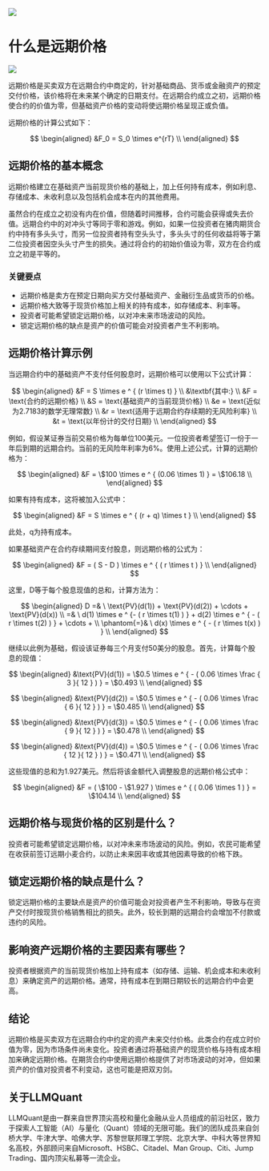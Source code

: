 ![](https://fastly.jsdelivr.net/gh/bucketio/img11@main/2024/10/21/1729466068183-23134fce-3131-4262-b18c-f378d71af4f6.gif)
# 什么是远期价格
![](https://fastly.jsdelivr.net/gh/bucketio/img9@main/2024/10/20/1729465031968-b3c8959e-1d37-4b8a-91b1-b0b0dfe25143.png)

远期价格是买卖双方在远期合约中商定的，针对基础商品、货币或金融资产的预定交付价格，该价格将在未来某个确定的日期支付。在远期合约成立之初，远期价格使合约的价值为零，但基础资产价格的变动将使远期价格呈现正或负值。

远期价格的计算公式如下：

$$ \begin{aligned} &F_0 = S_0 \times e^{rT} \\ \end{aligned} $$

## 远期价格的基本概念

远期价格建立在基础资产当前现货价格的基础上，加上任何持有成本，例如利息、存储成本、未收利息以及包括机会成本在内的其他费用。

虽然合约在成立之初没有内在价值，但随着时间推移，合约可能会获得或失去价值。远期合约中的对冲头寸等同于零和游戏。例如，如果一位投资者在猪肉期货合约中持有多头头寸，而另一位投资者持有空头头寸，多头头寸的任何收益将等于第二位投资者因空头头寸产生的损失。通过将合约的初始价值设为零，双方在合约成立之初是平等的。

### 关键要点

- 远期价格是卖方在预定日期向买方交付基础资产、金融衍生品或货币的价格。
- 远期价格大致等于现货价格加上相关的持有成本，如存储成本、利率等。
- 投资者可能希望锁定远期价格，以对冲未来市场波动的风险。
- 锁定远期价格的缺点是资产的价值可能会对投资者产生不利影响。

## 远期价格计算示例

当远期合约中的基础资产不支付任何股息时，远期价格可以使用以下公式计算：

$$ \begin{aligned} &F = S \times e ^ { (r \times t) } \\ &\textbf{其中:} \\ &F = \text{合约的远期价格} \\ &S = \text{基础资产的当前现货价格} \\ &e = \text{近似为2.7183的数学无理常数} \\ &r = \text{适用于远期合约存续期的无风险利率} \\ &t = \text{以年份计的交付日期} \\ \end{aligned} $$

例如，假设某证券当前交易价格为每单位100美元。一位投资者希望签订一份于一年后到期的远期合约。当前的无风险年利率为6%。使用上述公式，计算的远期价格为：

$$ \begin{aligned} &F = \$100 \times e ^ { (0.06 \times 1) } = \$106.18 \\ \end{aligned} $$

如果有持有成本，这将被加入公式中：

$$ \begin{aligned} &F = S \times e ^ { (r + q) \times t } \\ \end{aligned} $$

此处，q为持有成本。

如果基础资产在合约存续期间支付股息，则远期价格的公式为：

$$ \begin{aligned} &F = ( S - D ) \times e ^ { ( r \times t ) } \\ \end{aligned} $$

这里，D等于每个股息现值的总和，计算方法为：

$$ \begin{aligned} D =& \ \text{PV}(d(1)) + \text{PV}(d(2)) + \cdots + \text{PV}(d(x)) \\ =& \ d(1) \times e ^ {- ( r \times t(1) ) } + d(2) \times e ^ { - ( r \times t(2) ) } + \cdots + \\ \phantom{=}& \ d(x) \times e ^ { - ( r \times t(x) ) } \\ \end{aligned} $$

继续以此例为基础，假设该证券每三个月支付50美分的股息。首先，计算每个股息的现值：

$$ \begin{aligned} &\text{PV}(d(1)) = \$0.5 \times e ^ { - ( 0.06 \times \frac { 3 }{ 12 } ) } = \$0.493 \\ \end{aligned} $$

$$ \begin{aligned} &\text{PV}(d(2)) = \$0.5 \times e ^ { - ( 0.06 \times \frac { 6 }{ 12 } ) } = \$0.485 \\ \end{aligned} $$

$$ \begin{aligned} &\text{PV}(d(3)) = \$0.5 \times e ^ { - ( 0.06 \times \frac { 9 }{ 12 } ) } = \$0.478 \\ \end{aligned} $$

$$ \begin{aligned} &\text{PV}(d(4)) = \$0.5 \times e ^ { - ( 0.06 \times \frac { 12 }{ 12 } ) } = \$0.471 \\ \end{aligned} $$

这些现值的总和为1.927美元。然后将该金额代入调整股息的远期价格公式中：

$$ \begin{aligned} &F = ( \$100 - \$1.927 ) \times e ^ { ( 0.06 \times 1 ) } = \$104.14 \\ \end{aligned} $$

## 远期价格与现货价格的区别是什么？

投资者可能希望锁定远期价格，以对冲未来市场波动的风险。例如，农民可能希望在收获前签订远期小麦合约，以防止未来因丰收或其他因素导致的价格下跌。

## 锁定远期价格的缺点是什么？

锁定远期价格的主要缺点是资产的价值可能会对投资者产生不利影响，导致与在资产交付时按现货价格销售相比的损失。此外，较长到期的远期合约会增加不付款或违约的风险。

## 影响资产远期价格的主要因素有哪些？

投资者根据资产的当前现货价格加上持有成本（如存储、运输、机会成本和未收利息）来确定资产的远期价格。通常，持有成本在到期日期较长的远期合约中会更高。

## 结论

远期价格是买卖双方在远期合约中约定的资产未来交付价格。此类合约在成立时价值为零，因为市场条件尚未变化。投资者通过将基础资产的现货价格与持有成本相加来确定远期价格。在期货合约中使用远期价格提供了对市场波动的对冲，但如果资产的价值对投资者不利变动，这也可能是把双刃剑。

## 关于LLMQuant
LLMQuant是由一群来自世界顶尖高校和量化金融从业人员组成的前沿社区，致力于探索人工智能（AI）与量化（Quant）领域的无限可能。我们的团队成员来自剑桥大学、牛津大学、哈佛大学、苏黎世联邦理工学院、北京大学、中科大等世界知名高校，外部顾问来自Microsoft、HSBC、Citadel、Man Group、Citi、Jump Trading、国内顶尖私募等一流企业。
